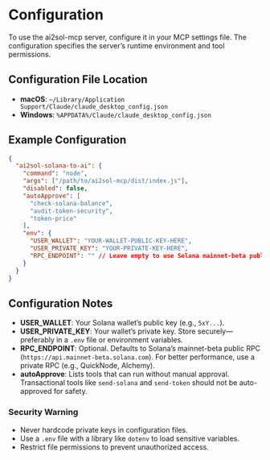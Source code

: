 # Configuration

To use the ai2sol-mcp server, configure it in your MCP settings file. The configuration specifies the server’s runtime environment and tool permissions.

## Configuration File Location

- **macOS**: `~/Library/Application Support/Claude/claude_desktop_config.json`
- **Windows**: `%APPDATA%/Claude/claude_desktop_config.json`

## Example Configuration

```json
{
  "ai2sol-solana-to-ai": {
    "command": "node",
    "args": ["/path/to/ai2sol-mcp/dist/index.js"],
    "disabled": false,
    "autoApprove": [
      "check-solana-balance",
      "audit-token-security",
      "token-price"
    ],
    "env": {
      "USER_WALLET": "YOUR-WALLET-PUBLIC-KEY-HERE",
      "USER_PRIVATE_KEY": "YOUR-PRIVATE-KEY-HERE",
      "RPC_ENDPOINT": "" // Leave empty to use Solana mainnet-beta public RPC
    }
  }
}
```

## Configuration Notes

- **USER_WALLET**: Your Solana wallet’s public key (e.g., `5xY...`).
- **USER_PRIVATE_KEY**: Your wallet’s private key. Store securely—preferably in a `.env` file or environment variables.
- **RPC_ENDPOINT**: Optional. Defaults to Solana’s mainnet-beta public RPC (`https://api.mainnet-beta.solana.com`). For better performance, use a private RPC (e.g., QuickNode, Alchemy).
- **autoApprove**: Lists tools that can run without manual approval. Transactional tools like `send-solana` and `send-token` should not be auto-approved for safety.

### Security Warning

- Never hardcode private keys in configuration files.
- Use a `.env` file with a library like `dotenv` to load sensitive variables.
- Restrict file permissions to prevent unauthorized access.
